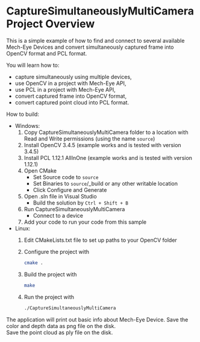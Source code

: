 # CaptureSimultaneouslyMultiCamera Project Overview

This is a simple example of how to find and connect to several available Mech-Eye Devices and convert simultaneously captured frame into OpenCV format and PCL format.

You will learn how to:

* capture simultaneously using multiple devices,
* use OpenCV in a project with Mech-Eye API,
* use PCL in a project with Mech-Eye API,
* convert captured frame into OpenCV format,
* convert captured point cloud into PCL format.

How to build:

* Windows:
  1. Copy CaptureSimultaneouslyMultiCamera folder to a location with Read and
   Write permissions (using the name `source`)
  2. Install OpenCV 3.4.5 (example works and is tested with version 3.4.5)
  3. Install PCL 1.12.1 AllInOne (example works and is tested with version 1.12.1)
  4. Open CMake
        * Set Source code to `source`
        * Set Binaries to `source`/_build or any other writable location
        * Click Configure and Generate
  5. Open .sln file in Visual Studio
        * Build the solution by `Ctrl + Shift + B`
  6. Run CaptureSimultaneouslyMultiCamera
        * Connect to a device
  7. Add your code to run your code from this sample
* Linux:
  1. Edit CMakeLists.txt file to set up paths to your OpenCV folder
  2. Configure the project with

      ```bash
      cmake .
      ```

  3. Build the project with

      ```bash
      make
      ```

  4. Run the project with

      ```bash
      ./CaptureSimultaneouslyMultiCamera
      ```

The application will print out basic info about Mech-Eye Device.
Save the color and depth data as png file on the disk.  
Save the point cloud as ply file on the disk.
